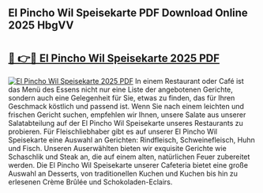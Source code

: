 ## El Pincho Wil Speisekarte PDF Download Online 2025 HbgVV

# <h2><a href="http://gc8n85.nevu.top/?p=El+Pincho+Wil+Speisekarte">🔗 👉🔴 El Pincho Wil Speisekarte 2025 PDF</a></h2>

[![El Pincho Wil Speisekarte 2025 PDF](https://i.imgur.com/dBaPXMq.png)](http://gc8n85.nevu.top/?p=El+Pincho+Wil+Speisekarte)
In einem Restaurant oder Café ist das Menü des Essens nicht nur eine Liste der angebotenen Gerichte, sondern auch eine Gelegenheit für Sie, etwas zu finden, das für Ihren Geschmack köstlich und passend ist. Wenn Sie nach einem leichten und frischen Gericht suchen, empfehlen wir Ihnen, unsere Salate aus unserer Salatabteilung auf der El Pincho Wil Speisekarte unseres Restaurants zu probieren. Für Fleischliebhaber gibt es auf unserer El Pincho Wil Speisekarte eine Auswahl an Gerichten: Rindfleisch, Schweinefleisch, Huhn und Fisch. Unseren Auserwählten bieten wir exquisite Gerichte wie Schaschlik und Steak an, die auf einem alten, natürlichen Feuer zubereitet werden. Die El Pincho Wil Speisekarte unserer Cafeteria bietet eine große Auswahl an Desserts, von traditionellen Kuchen und Kuchen bis hin zu erlesenen Crème Brûlée und Schokoladen-Eclairs.
